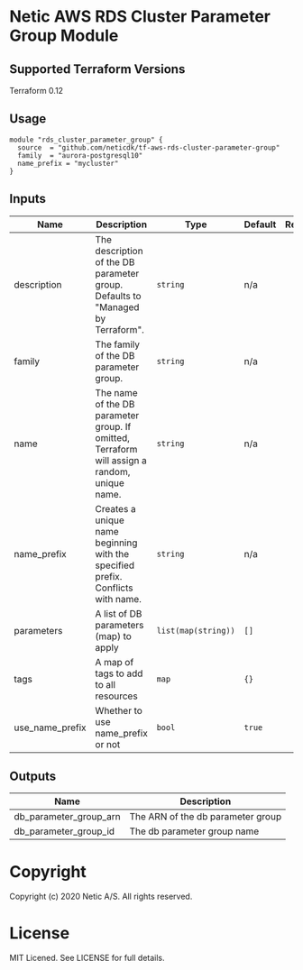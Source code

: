# Netic AWS RDS Cluster Parameter Group Module

## Supported Terraform Versions

Terraform 0.12

## Usage

```hcl
module "rds_cluster_parameter_group" {
  source  = "github.com/neticdk/tf-aws-rds-cluster-parameter-group"
  family  = "aurora-postgresql10"
  name_prefix = "mycluster"
}
```

<!---BEGINNING OF PRE-COMMIT-TERRAFORM DOCS HOOK--->
## Inputs

| Name | Description | Type | Default | Required |
|------|-------------|------|---------|:-----:|
| description | The description of the DB parameter group. Defaults to "Managed by Terraform". | `string` | n/a | yes |
| family | The family of the DB parameter group. | `string` | n/a | yes |
| name | The name of the DB parameter group. If omitted, Terraform will assign a random, unique name. | `string` | n/a | yes |
| name\_prefix | Creates a unique name beginning with the specified prefix. Conflicts with name. | `string` | n/a | yes |
| parameters | A list of DB parameters (map) to apply | `list(map(string))` | `[]` | no |
| tags | A map of tags to add to all resources | `map` | `{}` | no |
| use\_name\_prefix | Whether to use name\_prefix or not | `bool` | `true` | no |

## Outputs

| Name | Description |
|------|-------------|
| db\_parameter\_group\_arn | The ARN of the db parameter group |
| db\_parameter\_group\_id | The db parameter group name |


<!---END OF PRE-COMMIT-TERRAFORM DOCS HOOK--->

# Copyright
Copyright (c) 2020 Netic A/S. All rights reserved.

# License
MIT Licened. See LICENSE for full details.

